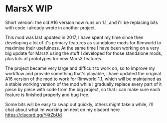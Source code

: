 # MarsX WIP


Short version. the old A16 version now runs on 1.1, and i'll be replacing bits with code i already wrote in another project.

This mod was last updated in 2017, I have spent my time since then developing a lot of it's primary features as standalone mods for Rimworld to maximise their usefulness. At the same time I have been working on a very big update for MarsX using the stuff I developed for those standalone mods, plus lots of prototypes for new MarsX features.

The project became very large and difficult to work on, so to improve my workflow and provide something that's playable, i have updated the original A16 version of the mod to work for Rimworld 1.1, which will be maintained as a stable working version of the mod while i gradually replace every part of it piece by piece with code from the big project, so that i can make sure each feature is finished properly and bug free.


Some bits will be easy to swap out quickly, others might take a while, i'll chat about what im working on next on my discord here https://discord.gg/Y4tZbUd
